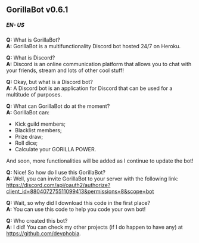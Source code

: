 ## GorillaBot v0.6.1 ##

##### EN- US #####


**Q:** What is GorillaBot?  
**A:** GorillaBot is a multifunctionality Discord bot hosted 24/7 on Heroku.  

**Q:** What is Discord?  
**A:** Discord is an online communication platform that allows you to chat with your friends,
stream and lots of other cool stuff!

**Q:** Okay, but what is a Discord bot?  
**A:** A Discord bot is an application for Discord that can be used for a multitude of purposes.

**Q:** What can GorillaBot do at the moment?  
**A:** GorillaBot can: 
+ Kick guild members;
+ Blacklist members;
+ Prize draw;
+ Roll dice;
+ Calculate your GORILLA POWER.

And soon, more functionalities will be added as I continue to update the bot!  

**Q:** Nice! So how do I use this GorillaBot?  
**A:** Well, you can invite GorillaBot to your server with the following link: https://discord.com/api/oauth2/authorize?client_id=880407275511099413&permissions=8&scope=bot

**Q:** Wait, so why did I download this code in the first place?  
**A:** You can use this code to help you code your own bot!

**Q:** Who created this bot?  
**A:** I did! You can check my other projects (if I do happen to have any) at https://github.com/devphobia.
